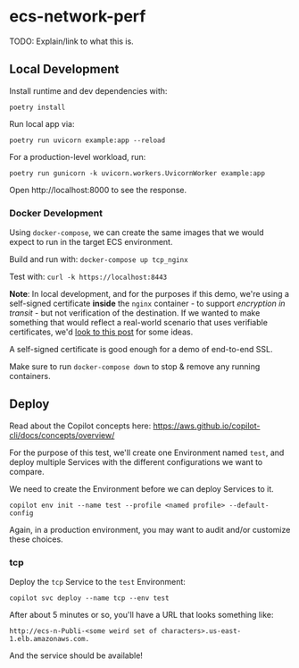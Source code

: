 # ecs-network-perf

TODO: Explain/link to what this is.

## Local Development

Install runtime and dev dependencies with:

```console
poetry install
```

Run local app via:

```console
poetry run uvicorn example:app --reload
```

For a production-level workload, run:

```console
poetry run gunicorn -k uvicorn.workers.UvicornWorker example:app
```

Open http://localhost:8000 to see the response.

### Docker Development

Using `docker-compose`, we can create the same images that we would expect to
run in the target ECS environment.

Build and run with: `docker-compose up tcp_nginx`

Test with: `curl -k https://localhost:8443`

**Note**: In local development, and for the purposes if this demo, we're using
a self-signed certificate **inside** the `nginx` container - to support
_encryption in transit_ - but not verification of the destination.
If we wanted to make something that would reflect a real-world scenario that
uses verifiable certificates, we'd [look to this post](https://aws.amazon.com/blogs/compute/maintaining-transport-layer-security-all-the-way-to-your-container-part-2-using-aws-certificate-manager-private-certificate-authority/)
for some ideas.

A self-signed certificate is good enough for a demo of end-to-end SSL.

Make sure to run `docker-compose down` to stop & remove any running containers.

## Deploy

Read about the Copilot concepts here: https://aws.github.io/copilot-cli/docs/concepts/overview/

For the purpose of this test, we'll create one Environment named `test`, and
deploy multiple Services with the different configurations we want to compare.

We need to create the Environment before we can deploy Services to it.

```shell
copilot env init --name test --profile <named profile> --default-config
```

Again, in a production environment, you may want to audit and/or customize
these choices.

### tcp

Deploy the `tcp` Service to the `test` Environment:

```shell
copilot svc deploy --name tcp --env test
```

After about 5 minutes or so, you'll have a URL that looks something like:

    http://ecs-n-Publi-<some weird set of characters>.us-east-1.elb.amazonaws.com.

And the service should be available!

